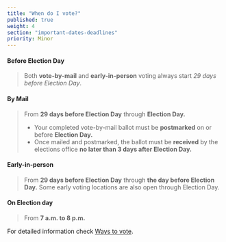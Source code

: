 ```yaml
---
title: "When do I vote?"
published: true
weight: 4
section: "important-dates-deadlines"
priority: Minor
---
```

#### Before Election Day
> Both **vote-by-mail** and **early-in-person** voting always start _29 days before Election Day_.  

#### By Mail
> From **29 days before Election Day** through **Election Day.**  
> - Your completed vote-by-mail ballot must be **postmarked** on or before **Election Day.**  
> - Once mailed and postmarked, the ballot must be **received** by the elections office **no later than 3 days after Election Day.**  

#### Early-in-person
> From **29 days before Election Day** through **the day before Election Day.** Some early voting locations are also open through Election Day.  

#### On Election day  
> From **7 a.m. to 8 p.m.**  

For detailed information check [Ways to vote](#section-ways-to-vote).  
